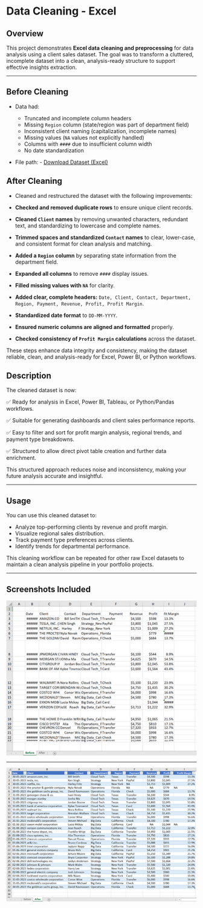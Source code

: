 # Data Cleaning - Excel

## Overview

This project demonstrates **Excel data cleaning and preprocessing** for data analysis using a client sales dataset. The goal was to transform a cluttered, incomplete dataset into a clean, analysis-ready structure to support effective insights extraction.

---

## Before Cleaning

* Data had:

  * Truncated and incomplete column headers
  * Missing `Region` column (state/region was part of department field)
  * Inconsistent client naming (capitalization, incomplete names)
  * Missing values (`NA` values not explicitly handled)
  * Columns with `####` due to insufficient column width
  * No date standardization

* File path: - [Download Dataset (Excel)](Data%20Cleaning%20-%20Client%20dataset.xlsx)


## After Cleaning

* Cleaned and restructured the dataset with the following improvements:

* **Checked and removed duplicate rows** to ensure unique client records.
* **Cleaned `Client` names** by removing unwanted characters, redundant text, and standardizing to lowercase and complete names.
* **Trimmed spaces and standardized `Contact` names** to clear, lower-case, and consistent format for clean analysis and matching.
* **Added a `Region` column** by separating state information from the department field.
* **Expanded all columns** to remove `####` display issues.
* **Filled missing values with `NA`** for clarity.
* **Added clear, complete headers:** `Date, Client, Contact, Department, Region, Payment, Revenue, Profit, Profit Margin`.
* **Standardized date format** to `DD-MM-YYYY`.
* **Ensured numeric columns are aligned and formatted** properly.
* **Checked consistency of `Profit Margin` calculations** across the dataset.

These steps enhance data integrity and consistency, making the dataset reliable, clean, and analysis-ready for Excel, Power BI, or Python workflows.



## Description

The cleaned dataset is now:

✅ Ready for analysis in Excel, Power BI, Tableau, or Python/Pandas workflows.

✅ Suitable for generating dashboards and client sales performance reports.

✅ Easy to filter and sort for profit margin analysis, regional trends, and payment type breakdowns.

✅ Structured to allow direct pivot table creation and further data enrichment.

This structured approach reduces noise and inconsistency, making your future analysis accurate and insightful.

---

## Usage

You can use this cleaned dataset to:

* Analyze top-performing clients by revenue and profit margin.
* Visualize regional sales distribution.
* Track payment type preferences across clients.
* Identify trends for departmental performance.

This cleaning workflow can be repeated for other raw Excel datasets to maintain a clean analysis pipeline in your portfolio projects.

---

## Screenshots Included

![Before Cleaning](Before%20Cleaning.png)


---


![After Cleaning](After%20Cleaning.png)
